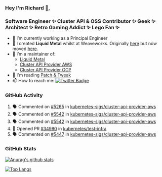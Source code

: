 ### Hey I'm Richard 👋, 

<h3 align="left">Software Engineer ✨ Cluster API & OSS Contributor ✨ Geek ✨ Architect ✨ Retro Gaming Addict ✨ Lego Fan ✨</h3>

- 🔭 I’m currently working as a Principal Engineer
- 📯 I created **Liquid Metal** whilst at Weaveworks. Originally [here](https://github.com/weaveworks-liquidmetal) but now moved [here](https://github.com/liquidmetal-dev).
- 👯 I’m a maintainer of:
  -  [Liquid Metal](https://github.com/liquidmetal-dev)
  -  [Cluster API Provider AWS](https://github.com/kubernetes-sigs/cluster-api-provider-aws)
  -  [Cluster API Provider GCP](https://github.com/kubernetes-sigs/cluster-api-provider-gcp)
- 💬 I'm reading [Patch & Tweak](https://bjooks.com/products/patch-tweak-exploring-modular-synthesis)
- 📫 How to reach me: [![Twitter Badge](https://img.shields.io/badge/-@fruit_case-00acee?style=flat&logo=Twitter&logoColor=white)](https://twitter.com/intent/follow?screen_name=fruit_case "Follow on Twitter")

### GitHub Activity 

<!--START_SECTION:activity-->
1. 🗣 Commented on [#5265](https://github.com/kubernetes-sigs/cluster-api-provider-aws/pull/5265#issuecomment-2967546273) in [kubernetes-sigs/cluster-api-provider-aws](https://github.com/kubernetes-sigs/cluster-api-provider-aws)
2. 🗣 Commented on [#5542](https://github.com/kubernetes-sigs/cluster-api-provider-aws/pull/5542#issuecomment-2967539244) in [kubernetes-sigs/cluster-api-provider-aws](https://github.com/kubernetes-sigs/cluster-api-provider-aws)
3. 🗣 Commented on [#5542](https://github.com/kubernetes-sigs/cluster-api-provider-aws/pull/5542#issuecomment-2967538444) in [kubernetes-sigs/cluster-api-provider-aws](https://github.com/kubernetes-sigs/cluster-api-provider-aws)
4. 💪 Opened PR [#34980](https://github.com/kubernetes/test-infra/pull/34980) in [kubernetes/test-infra](https://github.com/kubernetes/test-infra)
5. 🗣 Commented on [#5447](https://github.com/kubernetes-sigs/cluster-api-provider-aws/pull/5447#issuecomment-2967215817) in [kubernetes-sigs/cluster-api-provider-aws](https://github.com/kubernetes-sigs/cluster-api-provider-aws)
<!--END_SECTION:activity-->

### GitHub Stats

[![Anurag's github stats](https://github-readme-stats.vercel.app/api?username=richardcase&count_private=true&show_icons=true)](https://github.com/anuraghazra/github-readme-stats)

[![Top Langs](https://github-readme-stats.vercel.app/api/top-langs/?username=richardcase&hide=html&layout=compact)](https://github.com/anuraghazra/github-readme-stats)
